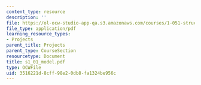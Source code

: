 ```yaml
---
content_type: resource
description: ''
file: https://ol-ocw-studio-app-qa.s3.amazonaws.com/courses/1-051-structural-engineering-design-fall-2003/3516221d8cff98e20db8fa1324be956c_s1_01_model.pdf
file_type: application/pdf
learning_resource_types:
- Projects
parent_title: Projects
parent_type: CourseSection
resourcetype: Document
title: s1_01_model.pdf
type: OCWFile
uid: 3516221d-8cff-98e2-0db8-fa1324be956c
---
```

